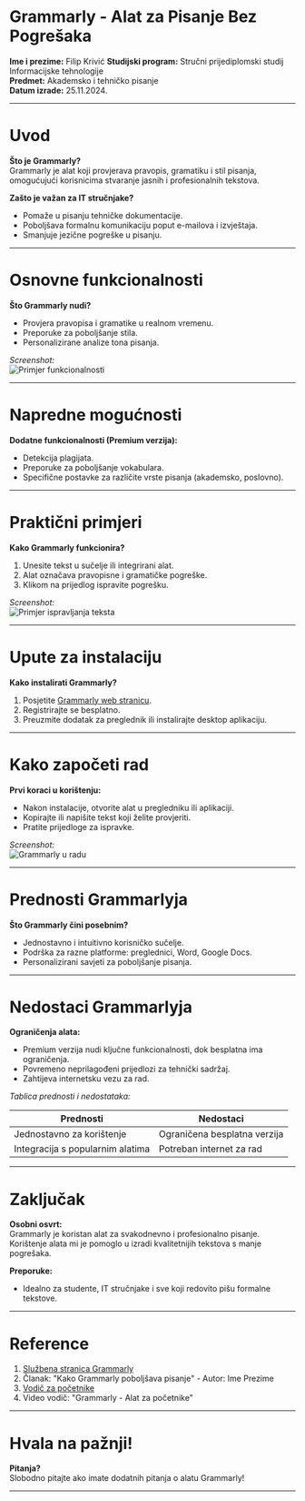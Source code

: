 # Grammarly - Alat za Pisanje Bez Pogrešaka

**Ime i prezime:** Filip Krivić
**Studijski program:** Stručni prijediplomski studij Informacijske tehnologije  
**Predmet:** Akademsko i tehničko pisanje  
**Datum izrade:** 25.11.2024.

---

# Uvod

**Što je Grammarly?**  
Grammarly je alat koji provjerava pravopis, gramatiku i stil pisanja, omogućujući korisnicima stvaranje jasnih i profesionalnih tekstova.

**Zašto je važan za IT stručnjake?**  
- Pomaže u pisanju tehničke dokumentacije.  
- Poboljšava formalnu komunikaciju poput e-mailova i izvještaja.  
- Smanjuje jezične pogreške u pisanju.

---

# Osnovne funkcionalnosti

**Što Grammarly nudi?**  
- Provjera pravopisa i gramatike u realnom vremenu.  
- Preporuke za poboljšanje stila.  
- Personalizirane analize tona pisanja.  

*Screenshot:*  
![Primjer funkcionalnosti](path/to/screenshot1.png)

---

# Napredne mogućnosti

**Dodatne funkcionalnosti (Premium verzija):**  
- Detekcija plagijata.  
- Preporuke za poboljšanje vokabulara.  
- Specifične postavke za različite vrste pisanja (akademsko, poslovno).

---

# Praktični primjeri

**Kako Grammarly funkcionira?**  
1. Unesite tekst u sučelje ili integrirani alat.  
2. Alat označava pravopisne i gramatičke pogreške.  
3. Klikom na prijedlog ispravite pogrešku.  

*Screenshot:*  
![Primjer ispravljanja teksta](path/to/screenshot2.png)

---

# Upute za instalaciju

**Kako instalirati Grammarly?**  
1. Posjetite [Grammarly web stranicu](https://www.grammarly.com).  
2. Registrirajte se besplatno.  
3. Preuzmite dodatak za preglednik ili instalirajte desktop aplikaciju.

---

# Kako započeti rad

**Prvi koraci u korištenju:**  
- Nakon instalacije, otvorite alat u pregledniku ili aplikaciji.  
- Kopirajte ili napišite tekst koji želite provjeriti.  
- Pratite prijedloge za ispravke.

*Screenshot:*  
![Grammarly u radu](path/to/screenshot3.png)

---

# Prednosti Grammarlyja

**Što Grammarly čini posebnim?**  
- Jednostavno i intuitivno korisničko sučelje.  
- Podrška za razne platforme: preglednici, Word, Google Docs.  
- Personalizirani savjeti za poboljšanje pisanja.

---

# Nedostaci Grammarlyja

**Ograničenja alata:**  
- Premium verzija nudi ključne funkcionalnosti, dok besplatna ima ograničenja.  
- Povremeno neprilagođeni prijedlozi za tehnički sadržaj.  
- Zahtijeva internetsku vezu za rad.  

*Tablica prednosti i nedostataka:*

| **Prednosti**              | **Nedostaci**                     |
|-----------------------------|------------------------------------|
| Jednostavno za korištenje  | Ograničena besplatna verzija       |
| Integracija s popularnim alatima | Potreban internet za rad        |

---

# Zaključak

**Osobni osvrt:**  
Grammarly je koristan alat za svakodnevno i profesionalno pisanje. Korištenje alata mi je pomoglo u izradi kvalitetnijih tekstova s manje pogrešaka.

**Preporuke:**  
- Idealno za studente, IT stručnjake i sve koji redovito pišu formalne tekstove.

---

# Reference

1. [Službena stranica Grammarly](https://www.grammarly.com)  
2. Članak: "Kako Grammarly poboljšava pisanje" - Autor: Ime Prezime  
3. [Vodič za početnike](https://example.com/guide)  
4. Video vodič: "Grammarly - Alat za početnike"  

---

# Hvala na pažnji!

**Pitanja?**  
Slobodno pitajte ako imate dodatnih pitanja o alatu Grammarly!

---
